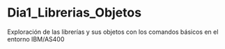 # Dia1_Librerias_Objetos
Exploración de las librerías y sus objetos con los comandos básicos en el entorno IBM/AS400
